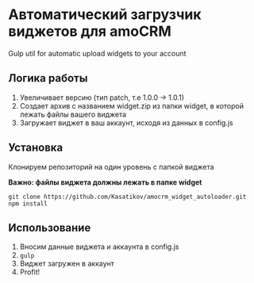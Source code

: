 # Автоматический загрузчик виджетов для amoCRM
Gulp util for automatic upload widgets to your account

## Логика работы

1. Увеличивает версию (тип patch, т.е 1.0.0 -> 1.0.1) 
2. Создает архив с названием widget.zip из папки widget, в которой лежать файлы вашего виджета
3. Загружает виджет в ваш аккаунт, исходя из данных в config.js

## Установка
Клонируем репозиторий на один уровень с папкой виджета

**Важно: файлы виджета должны лежать в папке widget**
```
git clone https://github.com/Kasatikov/amocrm_widget_autoloader.git
npm install
```

## Использование

1. Вносим данные виджета и аккаунта в config.js
2. ``` gulp ```
3. Виджет загружен в аккаунт 
4. Profit!
